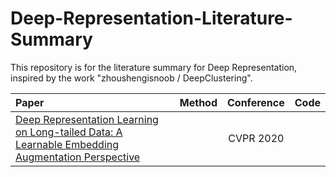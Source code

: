 # Deep-Representation-Literature-Summary
This repository is for the literature summary for Deep Representation, inspired by the work "zhoushengisnoob / DeepClustering".


|    Paper    |  Method |  Conference |  Code |
|  :---------  | :------:  | :------: | :------: |
|  [Deep Representation Learning on Long-tailed Data: A Learnable Embedding Augmentation Perspective](https://openaccess.thecvf.com/content_CVPR_2020/papers/Liu_Deep_Representation_Learning_on_Long-Tailed_Data_A_Learnable_Embedding_Augmentation_CVPR_2020_paper.pdf)  |  |  CVPR 2020 | |